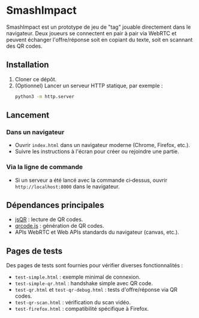 # SmashImpact

SmashImpact est un prototype de jeu de "tag" jouable directement dans le navigateur. Deux joueurs se connectent en pair à pair via WebRTC et peuvent échanger l'offre/réponse soit en copiant du texte, soit en scannant des QR codes.

## Installation

1. Cloner ce dépôt.
2. (Optionnel) Lancer un serveur HTTP statique, par exemple :
   ```bash
   python3 -m http.server
   ```

## Lancement

### Dans un navigateur
- Ouvrir `index.html` dans un navigateur moderne (Chrome, Firefox, etc.).
- Suivre les instructions à l'écran pour créer ou rejoindre une partie.

### Via la ligne de commande
- Si un serveur a été lancé avec la commande ci‑dessus, ouvrir `http://localhost:8000` dans le navigateur.

## Dépendances principales

- [jsQR](vendor/jsqr.js) : lecture de QR codes.
- [qrcode.js](vendor/qrcode.js) : génération de QR codes.
- APIs WebRTC et Web APIs standards du navigateur (canvas, etc.).

## Pages de tests

Des pages de tests sont fournies pour vérifier diverses fonctionnalités :

- `test-simple.html` : exemple minimal de connexion.
- `test-simple-qr.html` : handshake simple avec QR code.
- `test-qr.html` et `test-qr-debug.html` : tests d'offre/réponse via QR codes.
- `test-qr-scan.html` : vérification du scan vidéo.
- `test-firefox.html` : compatibilité spécifique à Firefox.
